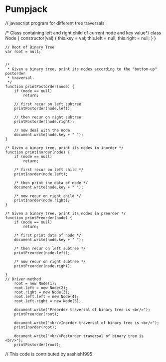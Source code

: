 # Pumpjack

// javascript program for different tree traversals
 
/* Class containing left and right child of current
   node and key value*/
class Node {
    constructor(val) {
        this.key = val;
        this.left = null;
        this.right = null;
    }
}
 
    // Root of Binary Tree
    var root = null;
 
     
    /*
     * Given a binary tree, print its nodes according to the "bottom-up" postorder
     * traversal.
     */
    function printPostorder(node) {
        if (node == null)
            return;
 
        // first recur on left subtree
        printPostorder(node.left);
 
        // then recur on right subtree
        printPostorder(node.right);
 
        // now deal with the node
        document.write(node.key + " ");
    }
 
    /* Given a binary tree, print its nodes in inorder */
    function printInorder(node) {
        if (node == null)
            return;
 
        /* first recur on left child */
        printInorder(node.left);
 
        /* then print the data of node */
        document.write(node.key + " ");
 
        /* now recur on right child */
        printInorder(node.right);
    }
 
    /* Given a binary tree, print its nodes in preorder */
    function printPreorder(node) {
        if (node == null)
            return;
 
        /* first print data of node */
        document.write(node.key + " ");
 
        /* then recur on left subtree */
        printPreorder(node.left);
 
        /* now recur on right subtree */
        printPreorder(node.right);
        
    }
    // Driver method
        root = new Node(1);
        root.left = new Node(2);
        root.right = new Node(3);
        root.left.left = new Node(4);
        root.left.right = new Node(5);
 
        document.write("Preorder traversal of binary tree is <br/>");
        printPreorder(root);
 
        document.write("<br/>Inorder traversal of binary tree is <br/>");
        printInorder(root);
 
        document.write("<br/>Postorder traversal of binary tree is <br/>");
        printPostorder(root);
 
// This code is contributed by aashish1995
